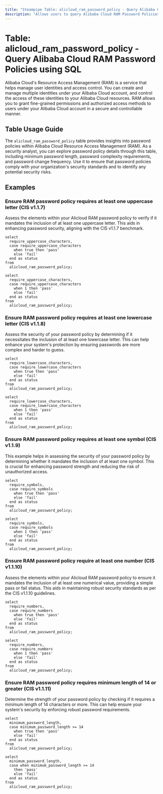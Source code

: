 ```yaml
---
title: "Steampipe Table: alicloud_ram_password_policy - Query Alibaba Cloud RAM Password Policies using SQL"
description: "Allows users to query Alibaba Cloud RAM Password Policies, providing comprehensive details about password policies applied to Alibaba Cloud RAM users."
---
```


# Table: alicloud_ram_password_policy - Query Alibaba Cloud RAM Password Policies using SQL

Alibaba Cloud's Resource Access Management (RAM) is a service that helps manage user identities and access control. You can create and manage multiple identities under your Alibaba Cloud account, and control the access of these identities to your Alibaba Cloud resources. RAM allows you to grant fine-grained permissions and authorized access methods to users under your Alibaba Cloud account in a secure and controllable manner.

## Table Usage Guide

The `alicloud_ram_password_policy` table provides insights into password policies within Alibaba Cloud Resource Access Management (RAM). As a security analyst, you can explore password policy details through this table, including minimum password length, password complexity requirements, and password change frequency. Use it to ensure that password policies comply with your organization's security standards and to identify any potential security risks.

## Examples

### Ensure RAM password policy requires at least one uppercase letter (CIS v1.1.7)
Assess the elements within your Alicloud RAM password policy to verify if it mandates the inclusion of at least one uppercase letter. This aids in enhancing password security, aligning with the CIS v1.1.7 benchmark.

```sql+postgres
select
  require_uppercase_characters,
  case require_uppercase_characters
    when true then 'pass'
    else 'fail'
  end as status
from
  alicloud_ram_password_policy;
```

```sql+sqlite
select
  require_uppercase_characters,
  case require_uppercase_characters
    when 1 then 'pass'
    else 'fail'
  end as status
from
  alicloud_ram_password_policy;
```

### Ensure RAM password policy requires at least one lowercase letter (CIS v1.1.8)
Assess the security of your password policy by determining if it necessitates the inclusion of at least one lowercase letter. This can help enhance your system's protection by ensuring passwords are more complex and harder to guess.

```sql+postgres
select
  require_lowercase_characters,
  case require_lowercase_characters
    when true then 'pass'
    else 'fail'
  end as status
from
  alicloud_ram_password_policy;
```

```sql+sqlite
select
  require_lowercase_characters,
  case require_lowercase_characters
    when 1 then 'pass'
    else 'fail'
  end as status
from
  alicloud_ram_password_policy;
```

### Ensure RAM password policy requires at least one symbol (CIS v1.1.9)
This example helps in assessing the security of your password policy by determining whether it mandates the inclusion of at least one symbol. This is crucial for enhancing password strength and reducing the risk of unauthorized access.

```sql+postgres
select
  require_symbols,
  case require_symbols
    when true then 'pass'
    else 'fail'
  end as status
from
  alicloud_ram_password_policy;
```

```sql+sqlite
select
  require_symbols,
  case require_symbols
    when 1 then 'pass'
    else 'fail'
  end as status
from
  alicloud_ram_password_policy;
```

### Ensure RAM password policy require at least one number (CIS v1.1.10)
Assess the elements within your Alicloud RAM password policy to ensure it mandates the inclusion of at least one numerical value, providing a simple pass or fail status. This aids in maintaining robust security standards as per the CIS v1.1.10 guidelines.

```sql+postgres
select
  require_numbers,
  case require_numbers
    when true then 'pass'
    else 'fail'
  end as status
from
  alicloud_ram_password_policy;
```

```sql+sqlite
select
  require_numbers,
  case require_numbers
    when 1 then 'pass'
    else 'fail'
  end as status
from
  alicloud_ram_password_policy;
```

### Ensure RAM password policy requires minimum length of 14 or greater (CIS v1.1.11)
Determine the strength of your password policy by checking if it requires a minimum length of 14 characters or more. This can help ensure your system's security by enforcing robust password requirements.

```sql+postgres
select
  minimum_password_length,
  case minimum_password_length >= 14
    when true then 'pass'
    else 'fail'
  end as status
from
  alicloud_ram_password_policy;
```

```sql+sqlite
select
  minimum_password_length,
  case when minimum_password_length >= 14
    then 'pass'
    else 'fail'
  end as status
from
  alicloud_ram_password_policy;
```